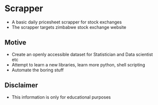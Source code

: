 # Scrapper
- A basic daily pricesheet scrapper for stock exchanges
- The scrapper targets zimbabwe stock exchange website

## Motive
* Create an openly accessible dataset for Statistician and Data scientist etc
* Attempt to learn a new libraries, learn more python, shell scripting
* Automate the boring stuff

## Disclaimer
- This information is only for educational purposes

